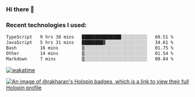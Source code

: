 ### Hi there 👋

### Recent technologies I used:
<!--START_SECTION:waka-->

```txt
TypeScript   9 hrs 38 mins   ███████████████░░░░░░░░░░   60.51 %
JavaScript   5 hrs 31 mins   ████████▓░░░░░░░░░░░░░░░░   34.61 %
Bash         16 mins         ▒░░░░░░░░░░░░░░░░░░░░░░░░   01.75 %
Other        14 mins         ▒░░░░░░░░░░░░░░░░░░░░░░░░   01.54 %
Markdown     7 mins          ▒░░░░░░░░░░░░░░░░░░░░░░░░   00.84 %
```

<!--END_SECTION:waka-->
[![wakatime](https://wakatime.com/badge/user/fe50d444-0cee-4d14-a0b3-b9e8509eb4d0.svg)](https://wakatime.com/@fe50d444-0cee-4d14-a0b3-b9e8509eb4d0)

[![An image of @rakharan's Holopin badges, which is a link to view their full Holopin profile](https://holopin.me/rakharan)](https://holopin.io/@rakharan)
